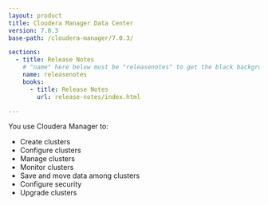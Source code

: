 ```yaml
---
layout: product
title: Cloudera Manager Data Center
version: 7.0.3
base-path: /cloudera-manager/7.0.3/

sections:
  - title: Release Notes
    # "name" here below must be "releasenotes" to get the black background
    name: releasenotes
    books:
      - title: Release Notes
        url: release-notes/index.html

---
```

You use Cloudera Manager to:


- Create clusters
- Configure clusters
- Manage clusters
- Monitor clusters
- Save and move data among clusters
- Configure security
- Upgrade clusters



